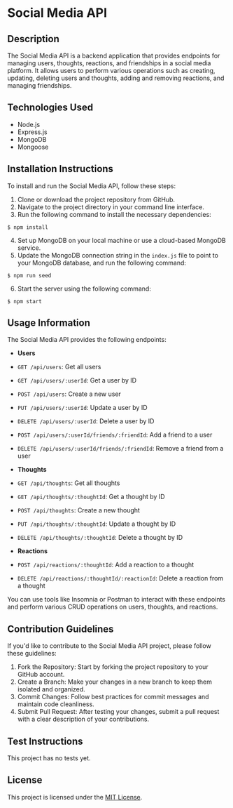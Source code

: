 # Social Media API

## Description
The Social Media API is a backend application that provides endpoints for managing users, thoughts, reactions, and friendships in a social media platform. It allows users to perform various operations such as creating, updating, deleting users and thoughts, adding and removing reactions, and managing friendships.

## Technologies Used
- Node.js
- Express.js
- MongoDB
- Mongoose

## Installation Instructions
To install and run the Social Media API, follow these steps:

1. Clone or download the project repository from GitHub.
2. Navigate to the project directory in your command line interface.
3. Run the following command to install the necessary dependencies:

````
$ npm install
````

4. Set up MongoDB on your local machine or use a cloud-based MongoDB service.
5. Update the MongoDB connection string in the `index.js` file to point to your MongoDB database, and run the following command:

````
$ npm run seed
````

6. Start the server using the following command:

````
$ npm start
````

## Usage Information
The Social Media API provides the following endpoints:

- **Users**
- `GET /api/users`: Get all users
- `GET /api/users/:userId`: Get a user by ID
- `POST /api/users`: Create a new user
- `PUT /api/users/:userId`: Update a user by ID
- `DELETE /api/users/:userId`: Delete a user by ID
- `POST /api/users/:userId/friends/:friendId`: Add a friend to a user
- `DELETE /api/users/:userId/friends/:friendId`: Remove a friend from a user

- **Thoughts**
- `GET /api/thoughts`: Get all thoughts
- `GET /api/thoughts/:thoughtId`: Get a thought by ID
- `POST /api/thoughts`: Create a new thought
- `PUT /api/thoughts/:thoughtId`: Update a thought by ID
- `DELETE /api/thoughts/:thoughtId`: Delete a thought by ID

- **Reactions**
- `POST /api/reactions/:thoughtId`: Add a reaction to a thought
- `DELETE /api/reactions/:thoughtId/:reactionId`: Delete a reaction from a thought

You can use tools like Insomnia or Postman to interact with these endpoints and perform various CRUD operations on users, thoughts, and reactions.

## Contribution Guidelines
If you'd like to contribute to the Social Media API project, please follow these guidelines:

1. Fork the Repository: Start by forking the project repository to your GitHub account.
2. Create a Branch: Make your changes in a new branch to keep them isolated and organized.
3. Commit Changes: Follow best practices for commit messages and maintain code cleanliness.
4. Submit Pull Request: After testing your changes, submit a pull request with a clear description of your contributions.

## Test Instructions
This project has no tests yet.

## License
This project is licensed under the [MIT License](https://opensource.org/licenses/MIT).


